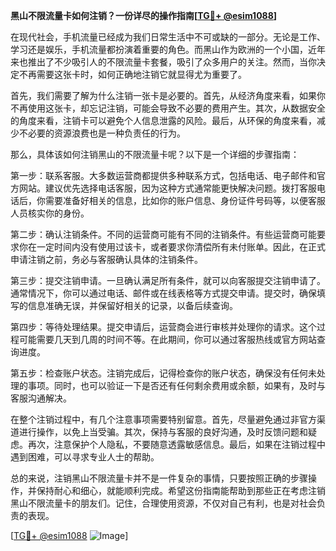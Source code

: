 **黑山不限流量卡如何注销？一份详尽的操作指南[[TG💪+ @esim1088](https://t.me/s/esim1088)]**

在现代社会，手机流量已经成为我们日常生活中不可或缺的一部分。无论是工作、学习还是娱乐，手机流量都扮演着重要的角色。而黑山作为欧洲的一个小国，近年来也推出了不少吸引人的不限流量卡套餐，吸引了众多用户的关注。然而，当你决定不再需要这张卡时，如何正确地注销它就显得尤为重要了。

首先，我们需要了解为什么注销一张卡是必要的。首先，从经济角度来看，如果你不再使用这张卡，却忘记注销，可能会导致不必要的费用产生。其次，从数据安全的角度来看，注销卡可以避免个人信息泄露的风险。最后，从环保的角度来看，减少不必要的资源浪费也是一种负责任的行为。

那么，具体该如何注销黑山的不限流量卡呢？以下是一个详细的步骤指南：

第一步：联系客服。大多数运营商都提供多种联系方式，包括电话、电子邮件和官方网站。建议优先选择电话客服，因为这种方式通常能更快解决问题。拨打客服电话后，你需要准备好相关的信息，比如你的账户信息、身份证件号码等，以便客服人员核实你的身份。

第二步：确认注销条件。不同的运营商可能有不同的注销条件。有些运营商可能要求你在一定时间内没有使用过该卡，或者要求你清偿所有未付账单。因此，在正式申请注销之前，务必与客服确认具体的注销条件。

第三步：提交注销申请。一旦确认满足所有条件，就可以向客服提交注销申请了。通常情况下，你可以通过电话、邮件或在线表格等方式提交申请。提交时，确保填写的信息准确无误，并保留好相关的记录，以备后续查询。

第四步：等待处理结果。提交申请后，运营商会进行审核并处理你的请求。这个过程可能需要几天到几周的时间不等。在此期间，你可以通过客服热线或官方网站查询进度。

第五步：检查账户状态。注销完成后，记得检查你的账户状态，确保没有任何未处理的事项。同时，也可以验证一下是否还有任何剩余费用或余额，如果有，及时与客服沟通解决。

在整个注销过程中，有几个注意事项需要特别留意。首先，尽量避免通过非官方渠道进行操作，以免上当受骗。其次，保持与客服的良好沟通，及时反馈问题和疑虑。再次，注意保护个人隐私，不要随意透露敏感信息。最后，如果在注销过程中遇到困难，可以寻求专业人士的帮助。

总的来说，注销黑山不限流量卡并不是一件复杂的事情，只要按照正确的步骤操作，并保持耐心和细心，就能顺利完成。希望这份指南能帮助到那些正在考虑注销黑山不限流量卡的朋友们。记住，合理使用资源，不仅对自己有利，也是对社会负责的表现。

[[TG💪+ @esim1088](https://t.me/s/esim1088) ![Image](https://i.postimg.cc/4NQfJmqS/Snipaste-2025-05-13-00-14-12.png)]